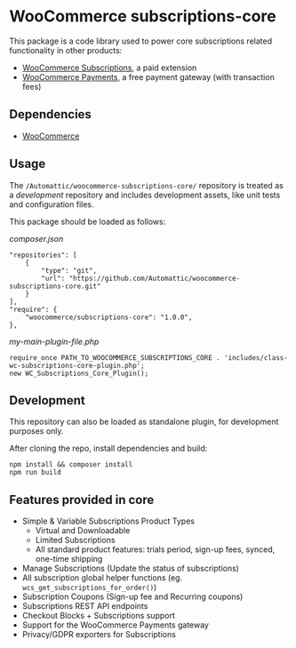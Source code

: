 # WooCommerce subscriptions-core

This package is a code library used to power core subscriptions related functionality in other products:

 - [WooCommerce Subscriptions](https://woocommerce.com/products/woocommerce-subscriptions/), a paid extension 
 - [WooCommerce Payments](https://woocommerce.com/products/woocommerce-payments/), a free payment gateway (with transaction fees)

## Dependencies

 - [WooCommerce](https://woocommerce.com/download/)

## Usage

The `/Automattic/woocommerce-subscriptions-core/` repository is treated as a _development_ repository and includes development assets, like unit tests and configuration files.

This package should be loaded as follows:

*composer.json*
```
"repositories": [
    {
        "type": "git",
        "url": "https://github.com/Automattic/woocommerce-subscriptions-core.git"
    }
],
"require": {
    "woocommerce/subscriptions-core": "1.0.0",
},
```

*my-main-plugin-file.php*
```
require_once PATH_TO_WOOCOMMERCE_SUBSCRIPTIONS_CORE . 'includes/class-wc-subscriptions-core-plugin.php';
new WC_Subscriptions_Core_Plugin();
```

## Development

This repository can also be loaded as standalone plugin, for development purposes only.

After cloning the repo, install dependencies and build:

```
npm install && composer install
npm run build
```

## Features provided in core

- Simple & Variable Subscriptions Product Types
  - Virtual and Downloadable
  - Limited Subscriptions
  - All standard product features: trials period, sign-up fees, synced, one-time shipping
- Manage Subscriptions (Update the status of subscriptions)
- All subscription global helper functions (eg. `wcs_get_subscriptions_for_order()`)
- Subscription Coupons (Sign-up fee and Recurring coupons)
- Subscriptions REST API endpoints
- Checkout Blocks + Subscriptions support
- Support for the WooCommerce Payments gateway
- Privacy/GDPR exporters for Subscriptions
